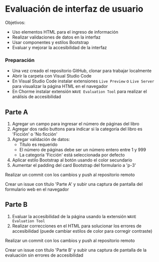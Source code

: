 # Evaluación de interfaz de usuario

Objetivos:
- Uso elementos HTML para el ingreso de información
- Realizar validaciones de datos en la interfaz
- Usar componentes y estilos Bootstrap
- Evaluar y mejorar la accesibilidad de la interfaz

### Preparación

- Una vez creado el repositorio GitHub, clonar para trabajar localmente
- Abrir la carpeta con Visual Studio Code
- En Visual Studio Code instalar extensiones `Live Preview` o `Live Server` para visualizar la página HTML en el navegador
- En Chorme instalar extensión `WAVE Evaluation Tool` para realizar el análisis de accesibilidad

## Parte A

1. Agregar un campo para ingresar el número de páginas del libro
2. Agregar dos radio buttons para indicar si la categoría del libro es 'Ficción' o 'No ficción'
3. Agregar validación de datos:
    - Título es requerido
    - El número de páginas debe ser un número entero entre 1 y 999
    - La categoría 'Ficción' está seleccionada por defecto
4. Aplicar estilo Bootstrap al botón usando el color secundario
5. Aumentar el padding del card Bootstrap del formulario a 'p-3'

Realizar un commit con los cambios y push al repositorio remoto

Crear un issue con título 'Parte A' y subir una captura de pantalla del formulario web en el navegador

## Parte B

1. Evaluar la accesibilidad de la página usando la extensión `WAVE Evaluation Tool`
2. Realizar correcciones en el HTML para solucionar los errores de accesibilidad (puede cambiar estilos de color para corregir contraste)

Realizar un commit con los cambios y push al repositorio remoto

Crear un issue con título 'Parte B' y subir una captura de pantalla de la evaluación sin errores de accesibilidad

